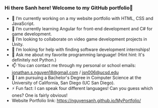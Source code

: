 ### Hi there Sanh here! Welcome to my GitHub portfolio👋

- 🔭 I’m currently working on a my website portfolio with HTML, CSS and JavaScript.
- 🌱 I’m currently learning Angular for front-end development and C# for game development.
- 👯 I’m looking to collaborate on video game development projects in Unity.
- 🤔 I’m looking for help with finding software development internships!
- 💬 Ask me about my favorite programming language! (Hint hint: It's definitely not Python.)
- 📫 You can contact me through my personal or school emails: jonathan.s.nguyen18@gmail.com / jsn006@ucsd.edu
- 🏫 I am pursuing a Bachelor's Degree in Computer Science at the University of California, San Diego (UC San Diego).
- ⚡ Fun fact: I can speak four different languages! Can you guess which ones? One is fairly obvious!
- Website Portfolio link: https://nguyensanh.github.io/MyPortfolio/
